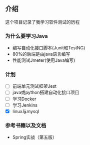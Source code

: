 ##  介绍

这个项目记录了我学习软件测试的历程

### 为什么要学习Java

- 编写自动化接口脚本(Junit和TestNG)
- 80%的后端是由java语言编写
- 性能测试Jmeter(使用Java编写)


### 计划

- [ ] 前端单元测试框架Jest
- [ ] java或python搭建自动化接口项目
- [ ] 学习Docker
- [ ] 学习Jenkins
- [x] linux与mysql

### 参考书籍以及文档

- Spring实战（第五版）
